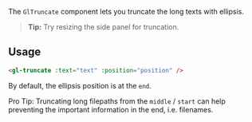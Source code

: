 The `GlTruncate` component lets you truncate the long texts with ellipsis.

> **Tip:** Try resizing the side panel for truncation.

## Usage

```html
<gl-truncate :text="text" :position="position" />
```

By default, the ellipsis position is at the `end`.

Pro Tip: Truncating long filepaths from the `middle` / `start` can help preventing the important
information in the end, i.e. filenames.
